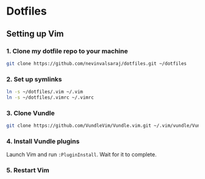 # Dotfiles

## Setting up Vim

### 1. Clone my dotfile repo to your machine
```bash
git clone https://github.com/nevinvalsaraj/dotfiles.git ~/dotfiles
```

### 2. Set up symlinks
```bash
ln -s ~/dotfiles/.vim ~/.vim
ln -s ~/dotfiles/.vimrc ~/.vimrc
```

### 3. Clone Vundle
```bash
git clone https://github.com/VundleVim/Vundle.vim.git ~/.vim/vundle/Vundle.vim
```

### 4. Install Vundle plugins
Launch Vim and run `:PluginInstall`. Wait for it to complete.

### 5. Restart Vim
